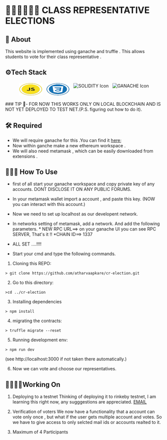 # 👨🏽‍💼👩🏽‍💼 CLASS REPRESENTATIVE ELECTIONS 


## 🤨 About  
This website is implemented using ganache and truffle .
This allows students to vote for their class representative .

## ⚙️Tech Stack
  <p align="center">
  <img width="75px" src="https://github.com/Pedro-Murilo/icons-for-readme/blob/main/.github/js-icon.svg" alt="Javascript Icon"  height="40" style="vertical-align:top; margin:4px">
  <img width="75px" src="https://github.com/Pedro-Murilo/icons-for-readme/blob/main/.github/css-icon.svg" alt="CSS Icon"  height="40" style="vertical-align:top; margin:4px">
  <img width="75px" src="https://github.com/ethereum/solidity/blob/develop/docs/logo.svg" alt="SOLIDITY Icon"  height="40" style="vertical-align:top; margin:4px">
  <img width="75px" src="https://github.com/wanderingstan/ganache/blob/master/Logo.svg" alt="GANACHE Icon"  height="40" style="vertical-align:top; margin:4px">
  

  </p>
### TIP  🌠- FOR NOW THIS WORKS ONLY ON LOCAL BLOCKCHAIN AND IS NOT YET DEPLOYED TO TEST NET.(P.S. figuring out how to do it).


##  🛠️ Required
* We will require ganache for this .You can find it [here](https://trufflesuite.com/ganache/);
* Now within ganche make a new ethereum workspace .
* We will also need  metamask , which can be easily downloaded from extensions .

## 👨🏽‍💻 How To Use

* first of all start your ganache workspace and copy  private key of any accounts. DONT DISCLOSE IT ON ANY PUBLIC FORUMS.
* In your metamask wallet import a account , and paste this key. (NOW you can interact with this account.)
* Now we need to set up localhost as our developent network.
* In networks setting of metamask, add a network.
And add the following parameters.
        * NEW RPC URL==> on your ganache UI you can see RPC SERVER, That's it !!
        *CHAIN ID==> 1337

* ALL SET ....!!!!
* Start your cmd and type the following commands.
1. Cloning this REPO:
```
> git clone https://github.com/atharvaapkare/cr-election.git
```
2. Go to this directory:
```
>cd ../cr-election
```
3. Installing dependencies
```
> npm install
```
4. migrating the contracts:
```
> truffle migrate --reset
```
5. Running development env:
``` 
> npm run dev
```
(see http://localhost:3000 if not taken there automatically.)

6. Now we can vote and choose our representatives.



##  🏃🏽🏃🏽Working On
1. Deploying to a testnet
   Thinking of deploying it to rinkeby testnet, I am learning this right now, any sugggestions are appreciated. [EMAIL](atharvaapkare@gmail.com)
2. Verification of voters
   We now have a functionality that a account can vote only once , but what if the user gets multiple account and votes. So we have to give access to only selcted mail ids or accounts realted to it.

3. Maximum of 4 Participants


